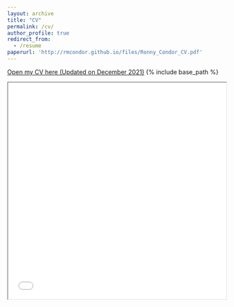```yaml
---
layout: archive
title: "CV"
permalink: /cv/
author_profile: true
redirect_from:
  - /resume
paperurl: 'http://rmcondor.github.io/files/Ronny_Condor_CV.pdf'
---
```


[Open my CV here (Updated on December 2021)](http://rmcondor.github.io/files/Ronny_Condor_CV.pdf)
{% include base_path %}

<iframe src="Ronny_Condor_CV.pdf" width="100%" height="500px">    </iframe>
